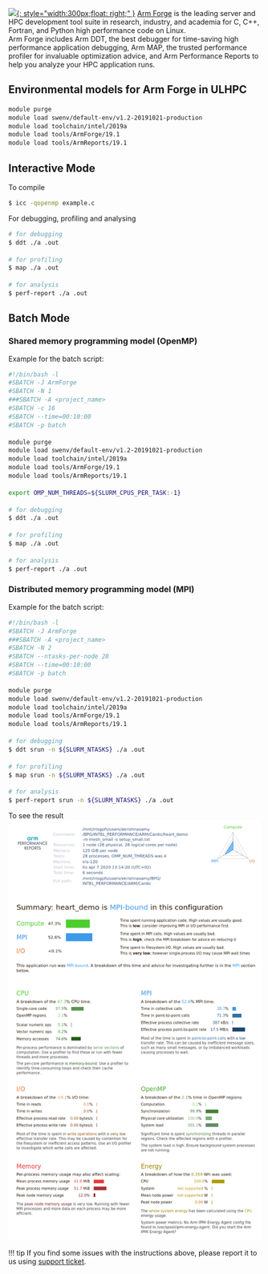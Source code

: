 
[![](https://developer.nvidia.com/sites/default/files/Arm_Arm_FORGE_vertical_blue%20_1.png){: style="width:300px;float: right;" }](https://developer.arm.com/tools-and-software/server-and-hpc/debug-and-profile/arm-forge)
[Arm Forge](https://developer.arm.com/tools-and-software/server-and-hpc/debug-and-profile/arm-forge) is
the leading server and HPC development tool suite in research,
industry, and academia for C, C++, Fortran, and Python high performance code on Linux.  
Arm Forge includes Arm DDT, the best debugger for time-saving high performance application
debugging, Arm MAP, the trusted performance profiler for invaluable optimization advice,
and Arm Performance Reports to help you analyze your HPC application runs.

## Environmental models for Arm Forge in ULHPC
```bash
module purge
module load swenv/default-env/v1.2-20191021-production
module load toolchain/intel/2019a
module load tools/ArmForge/19.1
module load tools/ArmReports/19.1
```

## Interactive Mode

To compile
```bash
$ icc -qopenmp example.c
```
For debugging, profiling and analysing
```bash
# for debugging
$ ddt ./a .out

# for profiling
$ map ./a .out

# for analysis
$ perf-report ./a .out
```

## Batch Mode
### Shared memory programming model (OpenMP)

Example for the batch script:

```bash
#!/bin/bash -l
#SBATCH -J ArmForge
#SBATCH -N 1
###SBATCH -A <project_name>
#SBATCH -c 16
#SBATCH --time=00:10:00
#SBATCH -p batch

module purge
module load swenv/default-env/v1.2-20191021-production
module load toolchain/intel/2019a
module load tools/ArmForge/19.1
module load tools/ArmReports/19.1

export OMP_NUM_THREADS=${SLURM_CPUS_PER_TASK:-1}

# for debugging
$ ddt ./a .out

# for profiling
$ map ./a .out

# for analysis
$ perf-report ./a .out
```

### Distributed memory programming model (MPI)
Example for the batch script:

```bash
#!/bin/bash -l
#SBATCH -J ArmForge
###SBATCH -A <project_name>
#SBATCH -N 2
#SBATCH --ntasks-per-node 28
#SBATCH --time=00:10:00
#SBATCH -p batch

module purge
module load swenv/default-env/v1.2-20191021-production
module load toolchain/intel/2019a
module load tools/ArmForge/19.1
module load tools/ArmReports/19.1

# for debugging
$ ddt srun -n ${SLURM_NTASKS} ./a .out

# for profiling
$ map srun -n ${SLURM_NTASKS} ./a .out

# for analysis
$ perf-report srun -n ${SLURM_NTASKS} ./a .out
```
To see the result
![ArmForge report](./images/arm_forge_report.png)

!!! tip
    If you find some issues with the instructions above,
    please report it to us using [support ticket](https://hpc.uni.lu/support).